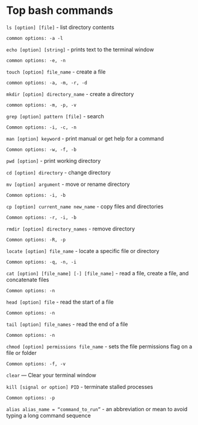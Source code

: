 # Top **bash** commands

`ls [option] [file]` - list directory contents

    common options: -a -l

`echo [option] [string]` - prints text to the terminal window
    
    common options: -e, -n

`touch [option] file_name` - create a file

    common options: -a, -m, -r, -d

`mkdir [option] directory_name` - create a directory

    common options: -m, -p, -v

`grep [option] pattern [file]` - search

    Common options: -i, -c, -n

`man [option] keyword` - print manual or get help for a command

    Common options: -w, -f, -b

`pwd [option]` - print working directory

`cd [option] directory` - change directory

`mv [option] argument` - move or rename directory

    Common options: -i, -b

`cp [option] current_name new_name` - copy files and directories

    Common options: -r, -i, -b

`rmdir [option] directory_names` - remove directory

    Common options: -R, -p

`locate [option] file_name` - locate a specific file or directory

    Common options: -q, -n, -i

`cat [option] [file_name] [-] [file_name]` - read a file, create a file, and concatenate files

    Common options: -n

`head [option] file` - read the start of a file

    Common options: -n

`tail [option] file_names` - read the end of a file

    Common options: -n

`chmod [option] permissions file_name` - sets the file permissions flag on a file or folder

    Common options: -f, -v

`clear` — Clear your terminal window

`kill [signal or option] PID` - terminate stalled processes

    Common options: -p

`alias alias_name = “command_to_run”` - an abbreviation or mean to avoid typing a long command sequence
